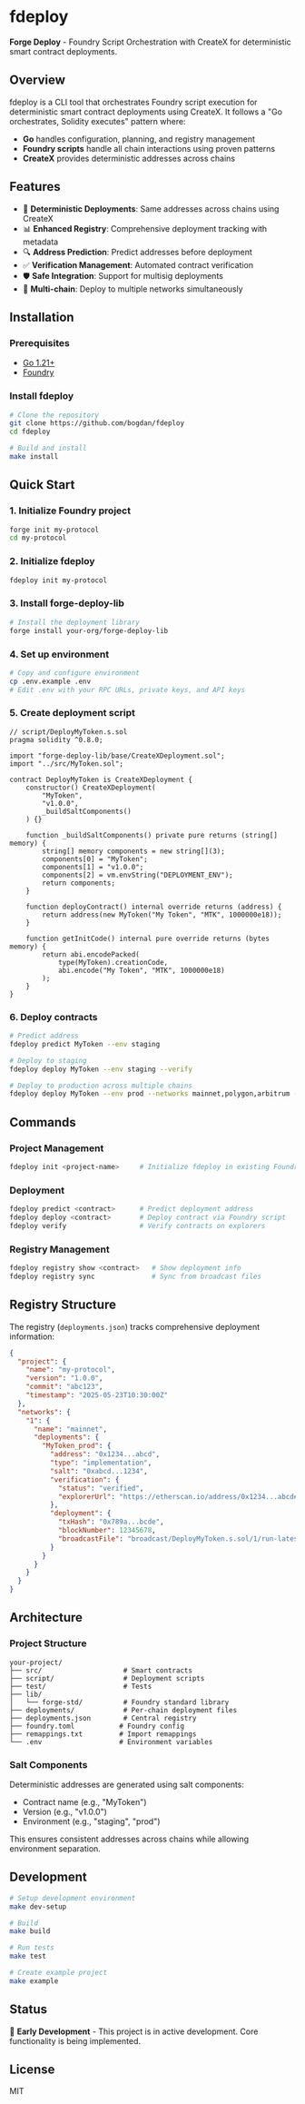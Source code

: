 # fdeploy

**Forge Deploy** - Foundry Script Orchestration with CreateX for deterministic smart contract deployments.

## Overview

fdeploy is a CLI tool that orchestrates Foundry script execution for deterministic smart contract deployments using CreateX. It follows a "Go orchestrates, Solidity executes" pattern where:

- **Go** handles configuration, planning, and registry management
- **Foundry scripts** handle all chain interactions using proven patterns
- **CreateX** provides deterministic addresses across chains

## Features

- 🎯 **Deterministic Deployments**: Same addresses across chains using CreateX
- 📊 **Enhanced Registry**: Comprehensive deployment tracking with metadata
- 🔍 **Address Prediction**: Predict addresses before deployment
- ✅ **Verification Management**: Automated contract verification
- 🛡️ **Safe Integration**: Support for multisig deployments
- 🔄 **Multi-chain**: Deploy to multiple networks simultaneously

## Installation

### Prerequisites

- [Go 1.21+](https://golang.org/doc/install)
- [Foundry](https://book.getfoundry.sh/getting-started/installation)

### Install fdeploy

```bash
# Clone the repository
git clone https://github.com/bogdan/fdeploy
cd fdeploy

# Build and install
make install
```

## Quick Start

### 1. Initialize Foundry project

```bash
forge init my-protocol
cd my-protocol
```

### 2. Initialize fdeploy

```bash
fdeploy init my-protocol
```

### 3. Install forge-deploy-lib

```bash
# Install the deployment library
forge install your-org/forge-deploy-lib
```

### 4. Set up environment

```bash
# Copy and configure environment
cp .env.example .env
# Edit .env with your RPC URLs, private keys, and API keys
```

### 5. Create deployment script

```solidity
// script/DeployMyToken.s.sol
pragma solidity ^0.8.0;

import "forge-deploy-lib/base/CreateXDeployment.sol";
import "../src/MyToken.sol";

contract DeployMyToken is CreateXDeployment {
    constructor() CreateXDeployment(
        "MyToken",
        "v1.0.0", 
        _buildSaltComponents()
    ) {}
    
    function _buildSaltComponents() private pure returns (string[] memory) {
        string[] memory components = new string[](3);
        components[0] = "MyToken";
        components[1] = "v1.0.0";
        components[2] = vm.envString("DEPLOYMENT_ENV");
        return components;
    }
    
    function deployContract() internal override returns (address) {
        return address(new MyToken("My Token", "MTK", 1000000e18));
    }
    
    function getInitCode() internal pure override returns (bytes memory) {
        return abi.encodePacked(
            type(MyToken).creationCode,
            abi.encode("My Token", "MTK", 1000000e18)
        );
    }
}
```

### 6. Deploy contracts

```bash
# Predict address
fdeploy predict MyToken --env staging

# Deploy to staging
fdeploy deploy MyToken --env staging --verify

# Deploy to production across multiple chains
fdeploy deploy MyToken --env prod --networks mainnet,polygon,arbitrum --verify
```

## Commands

### Project Management
```bash
fdeploy init <project-name>     # Initialize fdeploy in existing Foundry project
```

### Deployment
```bash
fdeploy predict <contract>      # Predict deployment address
fdeploy deploy <contract>       # Deploy contract via Foundry script
fdeploy verify                  # Verify contracts on explorers
```

### Registry Management
```bash
fdeploy registry show <contract>   # Show deployment info
fdeploy registry sync              # Sync from broadcast files
```

## Registry Structure

The registry (`deployments.json`) tracks comprehensive deployment information:

```json
{
  "project": {
    "name": "my-protocol",
    "version": "1.0.0",
    "commit": "abc123",
    "timestamp": "2025-05-23T10:30:00Z"
  },
  "networks": {
    "1": {
      "name": "mainnet", 
      "deployments": {
        "MyToken_prod": {
          "address": "0x1234...abcd",
          "type": "implementation",
          "salt": "0xabcd...1234",
          "verification": {
            "status": "verified",
            "explorerUrl": "https://etherscan.io/address/0x1234...abcd#code"
          },
          "deployment": {
            "txHash": "0x789a...bcde",
            "blockNumber": 12345678,
            "broadcastFile": "broadcast/DeployMyToken.s.sol/1/run-latest.json"
          }
        }
      }
    }
  }
}
```

## Architecture

### Project Structure
```
your-project/
├── src/                    # Smart contracts
├── script/                 # Deployment scripts  
├── test/                   # Tests
├── lib/
│   └── forge-std/          # Foundry standard library
├── deployments/            # Per-chain deployment files
├── deployments.json        # Central registry
├── foundry.toml           # Foundry config
├── remappings.txt         # Import remappings
└── .env                   # Environment variables
```

### Salt Components

Deterministic addresses are generated using salt components:
- Contract name (e.g., "MyToken")
- Version (e.g., "v1.0.0") 
- Environment (e.g., "staging", "prod")

This ensures consistent addresses across chains while allowing environment separation.

## Development

```bash
# Setup development environment
make dev-setup

# Build
make build

# Run tests
make test

# Create example project
make example
```

## Status

🚧 **Early Development** - This project is in active development. Core functionality is being implemented.

## License

MIT